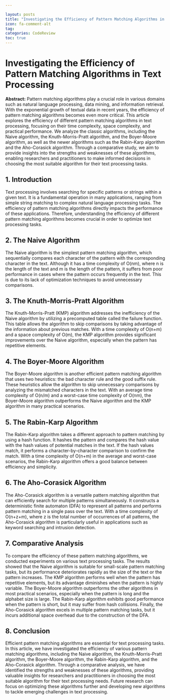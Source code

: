 ```yaml
---

layout: posts
title: "Investigating the Efficiency of Pattern Matching Algorithms in Text Processing"
icon: fa-comment-alt
tag:      
categories: CodeReview
toc: true
---
```




# Investigating the Efficiency of Pattern Matching Algorithms in Text Processing

**Abstract:**
Pattern matching algorithms play a crucial role in various domains such as natural language processing, data mining, and information retrieval. With the exponential growth of textual data in recent years, the efficiency of pattern matching algorithms becomes even more critical. This article explores the efficiency of different pattern matching algorithms in text processing, focusing on their time complexity, space complexity, and practical performance. We analyze the classic algorithms, including the Naive algorithm, the Knuth-Morris-Pratt algorithm, and the Boyer-Moore algorithm, as well as the newer algorithms such as the Rabin-Karp algorithm and the Aho-Corasick algorithm. Through a comparative study, we aim to provide insights into the strengths and weaknesses of these algorithms, enabling researchers and practitioners to make informed decisions in choosing the most suitable algorithm for their text processing tasks.

## 1. Introduction
Text processing involves searching for specific patterns or strings within a given text. It is a fundamental operation in many applications, ranging from simple string matching to complex natural language processing tasks. The efficiency of pattern matching algorithms directly impacts the performance of these applications. Therefore, understanding the efficiency of different pattern matching algorithms becomes crucial in order to optimize text processing tasks.

## 2. The Naive Algorithm
The Naive algorithm is the simplest pattern matching algorithm, which sequentially compares each character of the pattern with the corresponding character in the text. Although it has a time complexity of O(nm), where n is the length of the text and m is the length of the pattern, it suffers from poor performance in cases where the pattern occurs frequently in the text. This is due to its lack of optimization techniques to avoid unnecessary comparisons.

## 3. The Knuth-Morris-Pratt Algorithm
The Knuth-Morris-Pratt (KMP) algorithm addresses the inefficiency of the Naive algorithm by utilizing a precomputed table called the failure function. This table allows the algorithm to skip comparisons by taking advantage of the information about previous matches. With a time complexity of O(n+m) and a space complexity of O(m), the KMP algorithm provides significant improvements over the Naive algorithm, especially when the pattern has repetitive elements.

## 4. The Boyer-Moore Algorithm
The Boyer-Moore algorithm is another efficient pattern matching algorithm that uses two heuristics: the bad character rule and the good suffix rule. These heuristics allow the algorithm to skip unnecessary comparisons by analyzing the mismatched characters in the text. With an average time complexity of O(n/m) and a worst-case time complexity of O(nm), the Boyer-Moore algorithm outperforms the Naive algorithm and the KMP algorithm in many practical scenarios.

## 5. The Rabin-Karp Algorithm
The Rabin-Karp algorithm takes a different approach to pattern matching by using a hash function. It hashes the pattern and compares the hash value with the hash values of potential matches in the text. If the hash values match, it performs a character-by-character comparison to confirm the match. With a time complexity of O(n+m) in the average and worst-case scenarios, the Rabin-Karp algorithm offers a good balance between efficiency and simplicity.

## 6. The Aho-Corasick Algorithm
The Aho-Corasick algorithm is a versatile pattern matching algorithm that can efficiently search for multiple patterns simultaneously. It constructs a deterministic finite automaton (DFA) to represent all patterns and performs pattern matching in a single pass over the text. With a time complexity of O(n+z+m), where z is the total number of occurrences of all patterns, the Aho-Corasick algorithm is particularly useful in applications such as keyword searching and intrusion detection.

## 7. Comparative Analysis
To compare the efficiency of these pattern matching algorithms, we conducted experiments on various text processing tasks. The results showed that the Naive algorithm is suitable for small-scale pattern matching tasks, but its performance deteriorates rapidly as the size of the text or the pattern increases. The KMP algorithm performs well when the pattern has repetitive elements, but its advantage diminishes when the pattern is highly variable. The Boyer-Moore algorithm outperforms the other algorithms in most practical scenarios, especially when the pattern is long and the alphabet size is large. The Rabin-Karp algorithm exhibits good performance when the pattern is short, but it may suffer from hash collisions. Finally, the Aho-Corasick algorithm excels in multiple pattern matching tasks, but it incurs additional space overhead due to the construction of the DFA.

## 8. Conclusion
Efficient pattern matching algorithms are essential for text processing tasks. In this article, we have investigated the efficiency of various pattern matching algorithms, including the Naive algorithm, the Knuth-Morris-Pratt algorithm, the Boyer-Moore algorithm, the Rabin-Karp algorithm, and the Aho-Corasick algorithm. Through a comparative analysis, we have identified the strengths and weaknesses of these algorithms, providing valuable insights for researchers and practitioners in choosing the most suitable algorithm for their text processing needs. Future research can focus on optimizing these algorithms further and developing new algorithms to tackle emerging challenges in text processing.